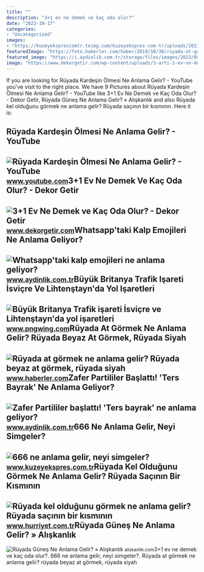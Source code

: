 ```yaml
---
title: ""
description: "3+1 ev ne demek ve kaç oda olur?"
date: "2023-10-17"
categories:
- "Uncategorized"
images:
- "https://kuzeyeksprescomtr.teimg.com/kuzeyekspres-com-tr/uploads/2023/06/666-ne-anlama-gelir.jpg"
featuredImage: "https://foto.haberler.com/haber/2019/10/30/ruyada-at-gormek-ne-anlama-gelir-12566959_7097_m.jpg"
featured_image: "https://i.aydinlik.com.tr/storage/files/images/2023/05/30/dt-j23kwsaal1oz-Gs5s.jpg"
image: "https://www.dekorgetir.com/wp-content/uploads/3-arti-1-ev-ne-demek-1024x576.jpeg"
---
```


If you are looking for Rüyada Kardeşin Ölmesi Ne Anlama Gelir? - YouTube you've visit to the right place. We have 9 Pictures about Rüyada Kardeşin Ölmesi Ne Anlama Gelir? - YouTube like 3+1 Ev Ne Demek ve Kaç Oda Olur? - Dekor Getir, Rüyada Güneş Ne Anlama Gelir? » Alışkanlık and also Rüyada kel olduğunu görmek ne anlama gelir? Rüyada saçının bir kısmının. Here it is:

Rüyada Kardeşin Ölmesi Ne Anlama Gelir? - YouTube
-------------------------------------------------

 ![Rüyada Kardeşin Ölmesi Ne Anlama Gelir? - YouTube](https://i.ytimg.com/vi/ORUqcCNl5-s/maxresdefault.jpg) <small>www.youtube.com</small>3+1 Ev Ne Demek Ve Kaç Oda Olur? - Dekor Getir
----------------------------------------------

 ![3+1 Ev Ne Demek ve Kaç Oda Olur? - Dekor Getir](https://www.dekorgetir.com/wp-content/uploads/3-arti-1-ev-ne-demek-1024x576.jpeg) <small>www.dekorgetir.com</small>Whatsapp'taki Kalp Emojileri Ne Anlama Geliyor?
-----------------------------------------------

 ![Whatsapp'taki kalp emojileri ne anlama geliyor?](https://img.aydinlik.com.tr/rcman/Cw1280h720q95gc/storage/files/images/2022/07/13/whatsapptaki-kalp-emojileri-ne-anlama-geliyor-TKQe.jpg) <small>www.aydinlik.com.tr</small>Büyük Britanya Trafik Işareti İsviçre Ve Lihtenştayn'da Yol Işaretleri
----------------------------------------------------------------------

 ![Büyük Britanya Trafik işareti İsviçre ve Lihtenştayn'da yol işaretleri](https://w7.pngwing.com/pngs/907/696/png-transparent-united-kingdom-traffic-sign-road-signs-in-switzerland-and-liechtenstein-speed-limit-white-circle-angle-driving-warning-sign.png) <small>www.pngwing.com</small>Rüyada At Görmek Ne Anlama Gelir? Rüyada Beyaz At Görmek, Rüyada Siyah
----------------------------------------------------------------------

 ![Rüyada at görmek ne anlama gelir? Rüyada beyaz at görmek, rüyada siyah](https://foto.haberler.com/haber/2019/10/30/ruyada-at-gormek-ne-anlama-gelir-12566959_7097_m.jpg) <small>www.haberler.com</small>Zafer Partililer Başlattı! 'Ters Bayrak' Ne Anlama Geliyor?
-----------------------------------------------------------

 ![Zafer Partililer başlattı! 'Ters bayrak' ne anlama geliyor?](https://i.aydinlik.com.tr/storage/files/images/2023/05/30/dt-j23kwsaal1oz-Gs5s.jpg) <small>www.aydinlik.com.tr</small>666 Ne Anlama Gelir, Neyi Simgeler?
-----------------------------------

 ![666 ne anlama gelir, neyi simgeler?](https://kuzeyeksprescomtr.teimg.com/kuzeyekspres-com-tr/uploads/2023/06/666-ne-anlama-gelir.jpg) <small>www.kuzeyekspres.com.tr</small>Rüyada Kel Olduğunu Görmek Ne Anlama Gelir? Rüyada Saçının Bir Kısmının
-----------------------------------------------------------------------

 ![Rüyada kel olduğunu görmek ne anlama gelir? Rüyada saçının bir kısmının](https://i4.hurimg.com/i/hurriyet/75/1200x675/6164443218c773033c971bdd.jpg) <small>www.hurriyet.com.tr</small>Rüyada Güneş Ne Anlama Gelir? » Alışkanlık
------------------------------------------

 ![Rüyada Güneş Ne Anlama Gelir? » Alışkanlık](https://aliskanlik.com/wp-content/uploads/2022/04/Ruyada-Gunes-Ne-Anlama-Gelir.jpeg) <small>aliskanlik.com</small>3+1 ev ne demek ve kaç oda olur?. 666 ne anlama gelir, neyi simgeler?. Rüyada at görmek ne anlama gelir? rüyada beyaz at görmek, rüyada siyah
